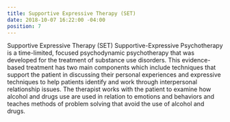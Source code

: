 ```yaml
---
title: Supportive Expressive Therapy (SET)
date: 2018-10-07 16:22:00 -04:00
position: 7
---
```


Supportive Expressive Therapy (SET) Supportive-Expressive Psychotherapy is a time-limited, focused psychodynamic psychotherapy that was developed for the treatment of substance use disorders. This evidence-based treatment has two main components which include techniques that support the patient in discussing their personal experiences and expressive techniques to help patients identify and work through interpersonal relationship issues. The therapist works with the patient to examine how alcohol and drugs use are used in relation to emotions and behaviors and teaches methods of problem solving that avoid the use of alcohol and drugs.
